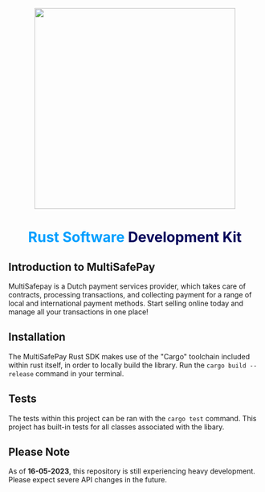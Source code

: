 <p align="center">
    <img src="https://camo.githubusercontent.com/517483ae0eaba9884f397e9af1c4adc7bbc231575ac66cc54292e00400edcd10/68747470733a2f2f7777772e6d756c7469736166657061792e636f6d2f66696c6561646d696e2f74656d706c6174652f696d672f6d756c7469736166657061792d6c6f676f2d69636f6e2e737667" width="400px" position="center">
</p>

<h1 align="center">
    <b>
        <span style="color: #009fff">Rust Software</span>
        <span style="color: #00005a">Development Kit</span>
    </b>
</h1>

## Introduction to MultiSafePay
MultiSafepay is a Dutch payment services provider, which takes care of contracts, processing transactions, and collecting payment for a range of local and international payment methods. Start selling online today and manage all your transactions in one place!

## Installation
The MultiSafePay Rust SDK makes use of the "Cargo" toolchain included within rust itself, in order to locally build the library. Run the `cargo build --release` command in your terminal.

## Tests
The tests within this project can be ran with the `cargo test` command. This project has built-in tests for all classes associated with the libary.

## Please Note
As of **16-05-2023**, this repository is still experiencing heavy development. Please expect severe API changes in the future.
